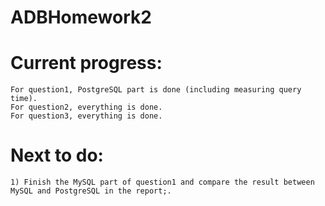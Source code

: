 # ADBHomework2

# Current progress: 
    For question1, PostgreSQL part is done (including measuring query time).
    For question2, everything is done.
    For question3, everything is done.
    
# Next to do:
    1) Finish the MySQL part of question1 and compare the result between MySQL and PostgreSQL in the report;.
